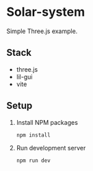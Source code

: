 # Solar-system

Simple Three.js example.

## Stack

- three.js
- lil-gui
- vite

## Setup

1. Install NPM packages
   ```sh
   npm install
   ```
2. Run development server
   ```sh
   npm run dev
   ```

